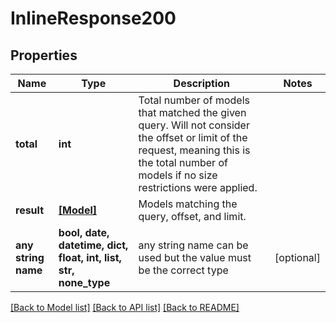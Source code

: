 # InlineResponse200


## Properties
Name | Type | Description | Notes
------------ | ------------- | ------------- | -------------
**total** | **int** | Total number of models that matched the given query. Will not consider the offset or limit of the request, meaning this is the total number of models if no size restrictions were applied. | 
**result** | [**[Model]**](Model.md) | Models matching the query, offset, and limit. | 
**any string name** | **bool, date, datetime, dict, float, int, list, str, none_type** | any string name can be used but the value must be the correct type | [optional]

[[Back to Model list]](../README.md#documentation-for-models) [[Back to API list]](../README.md#documentation-for-api-endpoints) [[Back to README]](../README.md)


